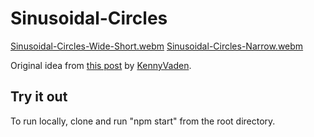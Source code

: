 # Sinusoidal-Circles

[Sinusoidal-Circles-Wide-Short.webm](https://github.com/user-attachments/assets/48d7f7f1-d9d8-48e9-9696-d34b4c97331e)
[Sinusoidal-Circles-Narrow.webm](https://github.com/user-attachments/assets/d8b47565-0aa1-4da1-8b27-adb493fca889)

Original idea from [this post](https://www.reddit.com/r/generative/comments/1f9a9uz/burn_r_code/) by [KennyVaden](https://www.reddit.com/user/KennyVaden/).

## Try it out

To run locally, clone and run "npm start" from the root directory.
